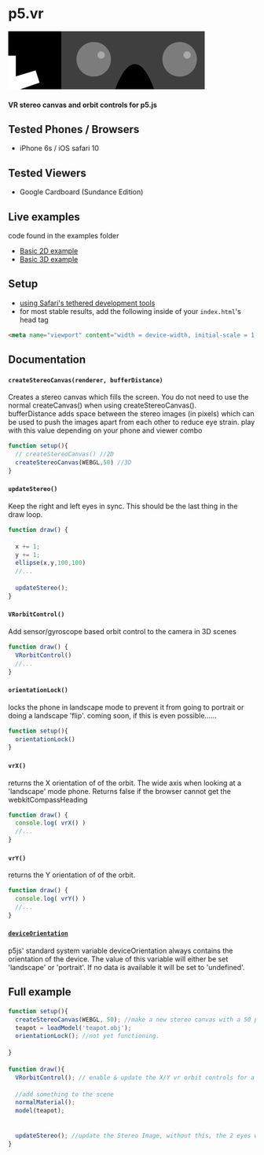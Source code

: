 # p5.vr
![p5.vr](p5.vr.png)
#### VR stereo canvas and orbit controls for p5.js

## Tested Phones / Browsers
+ iPhone 6s / iOS safari 10

## Tested Viewers
+ Google Cardboard (Sundance Edition)

## Live examples
code found in the examples folder
+ [Basic 2D example](https://bmoren.github.io/p5.vr/examples/basic2D/)
+ [Basic 3D example](https://bmoren.github.io/p5.vr/examples/basic3D/)

## Setup
+ [using Safari's tethered development tools](http://appletoolbox.com/2014/05/use-web-inspector-debug-mobile-safari/)
+ for most stable results, add the following inside of your `index.html`'s head tag
```html
<meta name="viewport" content="width = device-width, initial-scale = 1.0, minimum-scale = 1, maximum-scale = 1, user-scalable = no" />
```

## Documentation

#### `createStereoCanvas(renderer, bufferDistance)`
Creates a stereo canvas which fills the screen. You do not need to use the normal createCanvas() when using createStereoCanvas().  
bufferDistance adds space between the stereo images (in pixels) which can be used to push the images apart from each other to reduce eye strain. play with this value depending on your phone and viewer combo
```javascript
function setup(){
  // createStereoCanvas() //2D
  createStereoCanvas(WEBGL,50) //3D
}
```

#### `updateStereo()`
Keep the right and left eyes in sync. This should be the last thing in the draw loop.
```javascript
function draw() {

  x += 1;
  y += 1;
  ellipse(x,y,100,100)
  //...

  updateStereo();
}
```

#### `VRorbitControl()`
Add sensor/gyroscope based orbit control to the camera in 3D scenes
```javascript
function draw() {
  VRorbitControl()
  //...
}
```

#### `orientationLock()`
locks the phone in landscape mode to prevent it from going to portrait or doing a landscape 'flip'. coming soon, if this is even possible......
```javascript
function setup(){
  orientationLock()
}
```

#### `vrX()`
returns the X orientation of of the orbit. The wide axis when looking at a 'landscape' mode phone. Returns false if the browser cannot get the webkitCompassHeading
```javascript
function draw() {
  console.log( vrX() )
  //...
}
```

#### `vrY()`
returns the Y orientation of of the orbit.
```javascript
function draw() {
  console.log( vrY() )
  //...
}
```

#### [`deviceOrientation`](http://p5js.org/reference/#/p5/deviceOrientation)
p5js' standard system variable deviceOrientation always contains the orientation of the device. The value of this variable will either be set 'landscape' or 'portrait'. If no data is available it will be set to 'undefined'.

## Full example
```javascript
function setup(){
  createStereoCanvas(WEBGL, 50); //make a new stereo canvas with a 50 pixel buffer between each eye to reduce eyestrain.
  teapot = loadModel('teapot.obj');
  orientationLock(); //not yet functioning.

}

function draw(){
  VRorbitControl(); // enable & update the X/Y vr orbit controls for a 3D scene, this is not needed for a 2D scene.

  //add something to the scene
  normalMaterial();
  model(teapot);


  updateStereo(); //update the Stereo Image, without this, the 2 eyes will not be in sync.
}
```



